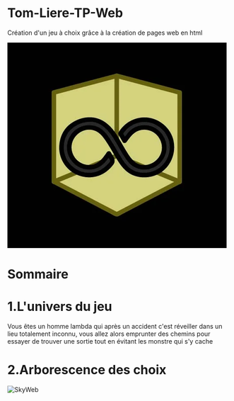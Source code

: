 # Tom-Liere-TP-Web
Création d'un jeu à choix grâce à la création de pages web en html

![image](https://github.com/TomL-y/Tom-Liere-TP-Web/blob/main/Code/Fin3.webp)

# Sommaire
# 1.L'univers du jeu 
Vous êtes un homme lambda qui après un accident c'est réveiller dans un lieu totalement inconnu, vous allez alors emprunter des chemins pour essayer de trouver une sortie tout en évitant les monstre qui s'y cache

# 2.Arborescence des choix
![SkyWeb]()
